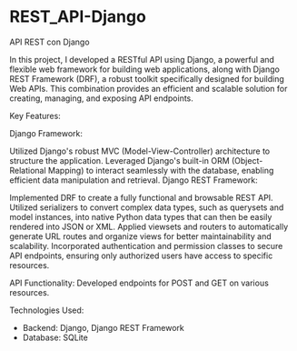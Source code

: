 # REST_API-Django
API REST con Django

In this project, I developed a RESTful API using Django, a powerful and flexible web framework for building web applications, along with Django REST Framework (DRF), a robust toolkit specifically designed for building Web APIs. This combination provides an efficient and scalable solution for creating, managing, and exposing API endpoints.

Key Features:

Django Framework:

Utilized Django's robust MVC (Model-View-Controller) architecture to structure the application.
Leveraged Django's built-in ORM (Object-Relational Mapping) to interact seamlessly with the database, enabling efficient data manipulation and retrieval.
Django REST Framework:

Implemented DRF to create a fully functional and browsable REST API.
Utilized serializers to convert complex data types, such as querysets and model instances, into native Python data types that can then be easily rendered into JSON or XML.
Applied viewsets and routers to automatically generate URL routes and organize views for better maintainability and scalability.
Incorporated authentication and permission classes to secure API endpoints, ensuring only authorized users have access to specific resources.

API Functionality:
Developed endpoints for POST and GET on various resources.

Technologies Used:
- Backend: Django, Django REST Framework
- Database: SQLite

